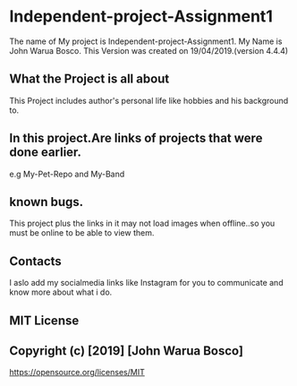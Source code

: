 # Independent-project-Assignment1
The name of My project is Independent-project-Assignment1.
My Name is John Warua Bosco.
This Version was created on 19/04/2019.(version 4.4.4)
## What the Project is all about
This Project includes author's personal life like hobbies and his background to.
## In this project.Are links of projects that were done earlier.
e.g My-Pet-Repo and My-Band
## known bugs.
This project plus the links in it may not load images when offline..so you must be online to be able to view them.
## Contacts
I aslo add my socialmedia links like Instagram for you to communicate and know more about what i do.
## MIT License

## Copyright (c) [2019] [John Warua Bosco]

https://opensource.org/licenses/MIT
